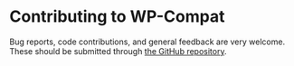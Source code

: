# Contributing to WP-Compat

Bug reports, code contributions, and general feedback are very welcome. These should be submitted through [the GitHub repository](https://github.com/johnbillion/wp-compat).
